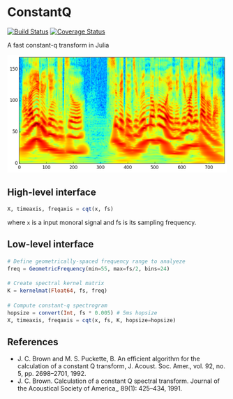 # ConstantQ

[![Build Status](https://travis-ci.org/r9y9/ConstantQ.jl.svg?branch=master)](https://travis-ci.org/r9y9/ConstantQ.jl)
[![Coverage Status](https://coveralls.io/repos/r9y9/ConstantQ.jl/badge.svg?branch=master)](https://coveralls.io/r/r9y9/ConstantQ.jl?branch=master)

A fast constant-q transform in Julia

![](examples/constant-q-spectrogram.png)

## High-level interface

```julia
X, timeaxis, freqaxis = cqt(x, fs)
```

where `x` is a input monoral signal and fs is its sampling frequency.

## Low-level interface

```julia
# Define geometrically-spaced frequency range to analyeze
freq = GeometricFrequency(min=55, max=fs/2, bins=24)

# Create spectral kernel matrix
K = kernelmat(Float64, fs, freq)

# Compute constant-q spectrogram
hopsize = convert(Int, fs * 0.005) # 5ms hopsize
X, timeaxis, freqaxis = cqt(x, fs, K, hopsize=hopsize)
```

## References

- J. C. Brown and M. S. Puckette, B. An efficient algorithm for the calculation of a constant Q transform, J. Acoust. Soc. Amer., vol. 92, no. 5, pp. 2698–2701, 1992.
- J. C. Brown. Calculation of a constant Q spectral transform. Journal of the Acoustical Society of America,, 89(1): 425–434, 1991.
